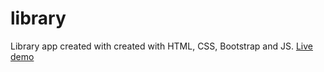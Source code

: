 # library
Library app created with created with HTML, CSS, Bootstrap and JS.
[Live demo](https://fpierrem.github.io/library/)

